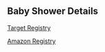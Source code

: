 ## Baby Shower Details

[Target Registry](https://tgt.gifts/kristyandshane)

[Amazon Registry](https://www.amazon.com/baby-reg/37V6C0PN77DEZ)
